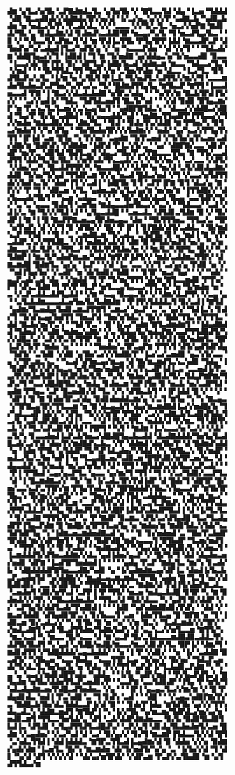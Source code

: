 ▟▆▝▄▜▃▞▅▜▙▝▃▛▇▟▆▟▃▜▃▝▄▜▅▜▙▝▞▝▇▜▃▃▜▟▝▟▄▝▐▃▅▝▜▟▟▟▝▟█▝▇▃▄▟▊▟▞▞▟▟▇▟▄▜▛▞▅▞▟▝▐▞▃▞▅▃▚▞▞▞▛▝▄▟▇▃▙▝▚▟█▃▙▟▆▝▅▝▅▟▃▞▙▜▚▝▛▃▟▞▟▃▝▞▞▝▃▃▃▝▞▞▜▞▃▜▃▝▅▃▞▞▅▛▇▝▇▟▊▟▞▜▙▝▄▝▉▟▄▟▇▞▟▝▊▟▆▟▚▃▟▟▉▜▛▝▆▃▄▞▚▞▙▝▜▝▆▃▟▜▄▞▙▃▝▝▉▝▞▝▚▜▃▃▜▞▃▛▇▃▜▝▟▝▆▝▛▟▐▃▜▜▙▝▛▜▄▜▛▛▐▟▟▝▇▃▃▟▛▃▛▝▟▜▅▟▚▞▚▞▃▟▄▟▐▜▃▞▚▟▜▞▄▝▞▝▅▝▚▃▃▃▛▟▅▝▝▟▝▞▞▜▝▝▝▜▟▃▟▞▆▝▟▟█▜▄▃▞▞▜▝▐▟▉▟▐▝▜▝▆▝▜▞▅▟▇▝▄▞▟▟▄▃▚▞▜▞▅▃▃▟▉▝▉▃▃▝▐▃▃▞▟▞▜▛▐▜▚▝▉▞▝▟▛▜▃▛▐▟█▞▙▃▟▝▟▟▆▃▆▝▆▃▃▝▜▟▃▃▞▜▃▜▝▞▆▟▝▝▝▝█▞▜▜▟▃▜▜▝▜▅▜▝▞▅▝▃▜▅▞▛▟▅▝▅▝▟▃▃▝▐▃▞▜▃▝▊▜▟▜▙▟▚▞▄▜▄▝▐▞▆▝▅▝▄▜▙▜▝▛▐▃▙▝▜▞▅▟▜▃▚▟▜▜▞▞▆▞▞▜▝▃▃▃▆▟▅▜▙▟▅▃▛▃▛▜▅▞▚▞▛▃▞▃▝▜▞▝█▟▆▟▜▜▄▜▄▝▆▜▙▃▛▝▇▜▜▝▐▃▃▟▅▃▃▟▝▛▇▝▐▝▇▃▞▞▟▃▟▃▙▟▇▝▅▜▛▃▚▟▄▝▝▝▚▞▛▞▆▝▇▃▙▜▛▟▐▜▞▞▞▝▝▃▞▞▄▟▐▞▝▜▟▃▝▜▟▜▟▃▅▟▜▝▇▃▜▞▚▟▝▝▝▞▟▝▊▟▊▝▉▜▄▃▆▞▛▝▅▝▛▃▚▃▜▃▜▃▅▞▞▃▚▃▄▜▄▜▝▝▄▟█▛▇▜▟▃▚▝▝▟▃▃▞▞▟▟█▃▞▟█▟▝▜▃▞▛▝▉▞▙▝▃▟█▟▝▝▉▞▄▃▃▟▟▞▚▟▝▝▅▟▇▃▜▜▄▟▛▛▐▜▜▃▃▞▞▜▞▞▆▟▅▝▇▟▃▟▉▞▟▃▝▟▇▞▜▃▝▝▊▟▝▝▊▟▄▜▚▞▟▟▊▝▇▝▛▜▅▞▚▝▊▜▃▞▆▟▅▜▝▞▚▞▟▜▄▝▝▜▅▜▙▟▅▜▛▞▞▞▙▟▆▞▞▝▅▟▞▝▄▞▚▃▞▞▛▜▄▜▚▜▜▝▐▛▐▟▝▃▅▝█▜▄▝▚▝▛▞▅▞▝▃▄▟▆▝▜▞▛▃▅▟▝▞▜▞▙▞▄▜▚▃▅▞▃▟▞▟▇▞▆▝█▟▛▟▚▝▛▟▇▟▅▝▐▟▛▟▝▛▐▃▚▜▞▃▝▝▄▞▝▟▇▛▇▞▃▃▝▟▊▟▚▟▛▝▅▞▛▃▝▟▉▜▟▝█▟▜▃▄▜▝▟▄▃▞▜▙▞▛▃▞▛▇▃▃▃▜▜▄▝▇▝▜▜▞▃▃▟▟▜▜▝▟▟▞▜▄▜▄▜▙▞▝▞▆▜▚▟▞▜▚▃▄▟▞▃▚▝▞▜▞▞▅▞▚▝▃▞▃▃▝▞▟▜▞▝▞▟▅▞▃▞▚▝█▃▟▟▜▜▛▞▚▝▇▃▃▟█▞▞▝▟▞▛▝▅▝▆▞▟▝▃▜▞▟▊▟▄▟▇▞▟▟▉▝▜▞▅▞▜▞▄▟▝▜▜▟▛▃▆▝▛▞▄▝▅▃▟▝█▟▃▞▅▟▝▞▜▝▞▃▃▞▅▜▟▜▜▟▞▞▙▟▚▃▜▞▝▟▅▛▐▜▝▞▃▟▐▝▐▟█▜▙▝▊▜▝▃▛▛▐▛▇▝▉▜▝▟▃▞▄▝▇▝▛▞▞▝▛▝▜▝▝▟▉▃▅▝▞▜▃▝▄▟▅▃▆▞▄▜▃▞▄▞▆▝▅▞▅▞▆▝▐▜▜▟█▞▞▝▟▞▙▃▃▟▞▜▙▜▝▝▚▃▅▝▄▟▄▃▝▝▞▝▃▝█▞▃▜▟▞▟▃▟▝█▃▄▝▃▃▜▟▛▞▜▞▞▝▃▝▃▝▄▃▃▝▉▟▄▜▝▃▆▜▅▝▇▟▄▃▃▟▅▜▙▃▞▞▚▃▚▝▝▜▟▃▃▞▝▃▟▝▞▟▐▞▃▝▇▝▜▞▞▞▜▟▝▟▝▝▄▜▄▃▟▟█▝▝▃▅▃▟▃▝▟▜▟▊▃▜▟▆▝▉▝▞▝▉▞▟▛▐▝▇▝▐▝█▝▇▃▛▛▇▃▅▃▄▜▛▟▅▃▄▃▝▟▅▝▝▜▙▜▜▜▅▃▝▜▜▃▞▃▝▜▛▝▅▜▚▟▚▝▟▝▞▞▜▝▉▝▟▜▙▞▞▝█▞▝▛▐▛▐▝▊▛▇▟▞▟▜▞▃▟▟▃▝▝▉▞▆▟▚▃▛▝▜▜▟▝▝▝█▝▝▃▝▃▆▟▇▃▆▝▜▞▃▟▃▝▃▜▟▜▙▝█▝▄▝▆▟▐▝▇▝▚▜▚▃▟▟▛▃▚▞▞▜▜▟█▃▝▞▟▝▅▟▇▟▚▟▞▟▝▟▇▝▉▝▛▜▟▞▅▟▜▝▅▞▄▝▚▞▆▟▇▃▄▞▟▃▜▟▚▝▞▜▜▃▞▝▚▜▟▞▛▟▜▟▅▞▆▝▞▝▇▞▙▞▚▜▛▜▄▝█▞▞▝▚▞▜▟▇▛▐▝▇▃▜▞▚▟▅▛▇▃▆▞▚▟▟▝▇▜▚▛▐▟▜▞▞▝▆▟▞▃▟▟▆▃▜▜▛▞▝▟▇▃▆▟█▝█▟▆▜▃▝▄▞▄▝▐▃▛▝▝▞▟▝▐▃▝▃▃▝▞▞▜▝▃▞▄▞▄▝▛▟▊▝▅▝▞▝▚▟▐▜▄▞▙▞▝▞▃▟▛▝▅▝▟▞▙▟▊▞▜▟▉▝▝▝▊▜▛▝▅▃▞▜▄▞▝▝▞▝▚▟▞▝▄▃▛▃▟▞▃▟▝▟▄▝▝▞▆▟▟▝▜▝▛▝▜▞▅▞▜▜▜▝▟▞▆▝▇▜▃▃▅▟▊▝▛▜▚▞▛▜▝▟▚▃▜▟▇▝▜▝▛▞▛▝▜▃▛▝▅▜▃▃▄▜▄▃▃▞▜▜▃▜▞▝▅▝▜▞▆▟▅▝▅▝▃▝▞▃▛▃▟▟▃▟▟▜▄▟▟▝▝▞▆▝▚▃▄▝▉▃▄▃▜▞▝▞▝▟▆▞▟▃▛▜▚▝▞▃▄▝▄▝▝▃▜▃▙▟▆▃▃▃▟▃▅▜▅▞▙▞▙▟▇▟▆▝▝▛▐▜▚▜▟▟▟▃▜▝▉▞▃▟▐▝▇▜▟▝▄▟▆▞▜▃▅▟▄▞▙▟▊▃▆▃▛▛▇▜▝▃▆▃▞▝▄▃▛▝▃▝▃▝▄▞▞▝▜▟▐▃▚▝▊▟▞▜▝▜▞▟▚▃▄▞▙▟▜▜▝▜▅▃▛▟▝▜▅▞▅▜▟▃▚▝█▞▞▝█▟▞▜▜▃▚▞▛▜▜▃▝▟▟▝▇▃▙▞▅▞▛▃▚▝▝▜▟▝▛▃▝▝█▝▐▞▃▞▚▟▆▝▇▜▃▟▆▟▆▜▝▝▐▟▄▟▇▟▟▝▜▟▅▟▝▞▚▟▇▝▆▟▆▃▚▟▇▞▝▞▃▝█▟▄▞▙▞▅▟▄▛▇▞▃▃▛▜▜▟▉▟▜▞▚▞▞▟█▃▚▞▝▃▛▞▛▃▜▞▜▜▛▝▇▝▚▞▞▝▟▜▙▝▊▞▝▞▛▟▐▝█▞▅▟▇▜▃▝█▛▐▃▛▞▜▞▛▝▆▟▅▝▅▝▝▝▝▝▝▜▅▟▅▞▃▜▛▃▄▛▇▝▛▜▚▜▝▟▜▞▄▟▜▟▛▟▄▝▜▟▜▞▝▃▜▟▊▝▞▟▉▝▄▜▙▞▃▞▞▞▙▟▉▞▛▝▐▃▞▃▞▃▅▟▊▝▄▃▚▜▞▃▃▝▄▝▞▜▛▃▆▃▚▃▝▝▚▃▟▝▟▜▅▃▄▞▆▃▄▝▟▝▇▞▆▃▆▟▜▃▚▃▚▟▊▝▜▟▄▝▐▝▉▟▛▝█▞▞▟▚▜▄▃▄▝▅▜▞▜▅▞▅▟▇▜▝▞▄▜▚▃▟▛▐▟▐▃▄▝▃▃▅▟▐▞▛▃▄▞▛▞▛▟▅▜▟▛▐▝▛▟▛▟▆▞▙▜▃▝▚▞▙▝▇▟▆▞▄▟▉▟▞▜▞▃▜▟▄▛▇▛▇▞▜▟▚▞▜▝▚▃▞▟█▟█▜▙▞▄▝▆▟▄▝▊▟▅▃▆▝▅▛▐▜▅▝▉▝▅▃▙▝▅▞▃▟▛▜▟▝▄▟▇▝▛▜▄▃▝▃▛▝█▃▅▟▊▞▟▝▜▃▝▞▚▝▟▜▙▃▙▜▝▝▐▛▐▟▟▝█▝▞▝▝▞▝▝▟▛▐▝█▝▇▝▊▟▅▜▛▃▞▟▄▝▉▟▊▟▅▟▟▃▆▞▄▝▞▃▜▝▆▜▄▝▚▝▚▝▇▃▄▃▝▞▜▛▇▃▄▜▛▞▜▜▃▃▆▝▅▝▇▝▟▃▄▃▙▜▝▟▄▞▆▃▆▟▇▟▐▃▞▞▅▟█▞▙▝▜▞▚▟▃▃▟▛▐▟▞▞▚▝▟▜▄▝▜▞▞▞▆▜▛▝▛▜▟▞▝▃▞▞▚▟▇▃▙▜▃▟▊▟▜▟▄▜▃▞▙▝▄▟▚▟▛▟▉▃▞▟▐▝▃▃▝▝▟▝▐▜▞▃▜▜▃▝▅▟▟▞▟▝▛▞▆▃▝▜▝▟▊▜▚▃▙▝▞▝▜▃▚▟▚▟▊▜▚▜▟▝▐▜▛▜▝▝▚▜▝▝▇▟▆▝▐▃▚▃▃▞▅▝▃▞▞▝▞▟▞▃▜▞▚▝▊▃▃▟▅▟▐▃▛▃▙▜▅▃▞▟█▟█▜▄▃▙▃▟▟▝▟▃▟▇▟▟▟▞▜▅▜▄▜▃▟█▃▟▞▃▞▛▟▝▟▅▞▛▞▆▟█▟▚▃▙▃▝▞▛▝▟▟▆▟▝▟▅▜▙▞▛▝▟▝█▟▆▟▚▟▟▝▅▝▐▟▆▝▛▜▙▝▄▜▟▟▛▝▜▞▚▛▐▟▃▟▅▞▚▜▟▟▝▞▚▝▇▜▙▃▚▝▊▞▆▟▛▝▅▟▃▞▙▞▃▜▅▝▅▛▐▝▅▝▜▃▄▟█▃▅▞▚▟▉▃▆▝█▜▛▟▉▞▆▜▛▃▅▞▆▃▝▟▝▟▄▃▟▟▚▝▜▞▅▃▙▝▆▞▃▞▅▜▄▜▝▟▝▝▛▜▝▝█▜▟▟▚▞▟▞▙▃▞▃▛▃▟▞▝▝▝▛▐▝▛▜▙▟▝▃▄▞▄▃▛▜▃▝▄▃▃▝▄▞▆▞▜▝▜▜▝▝▜▝▝▞▃▞▜▟▉▞▃▃▛▜▃▝▟▝▐▝█▃▆▟▇▃▞▞▝▜▞▝▆▝▐▞▃▟▃▜▛▞▛▟▐▟▛▝▟▝█▟▞▜▝▟█▜▛▝█▞▅▞▃▃▚▃▛▃▜▜▛▞▆▝▛▜▄▜▚▟▃▜▞▝█▛▇▟▟▟▚▜▙▃▚▜▄▃▃▞▛▝▆▜▙▜▛▜▙▃▚▝█▞▅▞▞▃▅▜▞▝▝▃▝▜▅▞▞▃▛▛▐▜▟▝▃▟▟▟▄▃▝▝▚▝▆▃▆▝▅▃▞▝▚▜▝▃▄▝▞▛▐▟▞▟▜▃▆▝▃▃▛▝▉▜▚▞▟▝▐▝▊▃▄▜▃▛▇▟▚▝▞▜▞▞▜▜▚▟▄▞▛▜▚▟▟▃▛▝▞▜▄▝▉▟▅▟▜▝▊▟▞▟█▛▐▟▜▟▚▟▅▟▛▜▙▟▐▝▟▝▐▞▜▃▜▃▝▝▊▞▃▟▇▝▜▜▜▞▛▃▞▝▃▝▛▝▇▟▛▝▉▃▆▃▝▟▜▞▃▞▟▜▄▟█▝▜▃▞▜▃▟▄▟▛▛▐▜▄▃▛▟▆▝█▝▇▟█▞▄▜▛▜▜▃▅▜▄▝▅▝▆▟▅▞▆▝▇▟▉▜▟▃▚▜▟▞▚▃▜▟▜▟▛▜▄▝▚▝▐▟▆▃▅▃▆▟▅▟▇▃▟▝▄▝▝▝▊▝▊▞▅▟▅▟▝▃▝▜▙▞▛▃▙▟▛▜▛▟▟▝▆▞▞▟▛▜▅▜▝▝▉▟▚▝▉▟▛▟█▝▆▟▚▃▃▃▜▝█▜▙▟▛▝▜▃▅▞▅▟▜▃▝▝▜▜▚▝█▝▞▝█▝▛▃▙▞▝▝▆▟▇▃▟▜▞▝▚▜▄▞▟▞▃▜▜▟▊▞▙▝▞▟▅▃▜▝▐▃▆▟▟▟▜▞▟▜▅▃▟▟▇▞▞▟▃▝▄▟▐▟▅▞▄▃▛▝▞▝█▞▜▞▜▝▟▟▝▟▄▟▅▃▅▞▅▟▊▝▟▛▇▝▐▃▟▜▛▜▅▟▅▟▐▝▝▝▝▝▄▟▄▝▛▃▛▝▇▟▄▜▃▝▆▞▚▝▊▃▟▞▙▝▝▟█▟▟▟▟▛▇▜▅▃▃▟▇▞▚▟▊▝▄▝▐▞▄▟▆▟▆▃▄▞▟▛▐▃▝▟▅▟▐▞▙▃▙▃▛▃▄▟▅▜▟▝▚▞▟▟▇▞▞▝▆▃▟▃▄▃▆▃▆▟▃▜▛▜▙▝▄▟▅▝▇▝▜▃▜▝▅▞▞▟█▟▉▟▉▞▝▃▃▜▞▟▉▜▙▞▝▜▜▛▇▟▞▝▟▞▃▝▇▟▇▞▟▝▛▟▐▜▞▟▅▛▇▃▟▃▝▃▅▟▅▜▝▟▉▞▆▜▚▟▝▃▛▛▐▝▛▝▜▜▞▝▆▃▅▝▆▟▄▃▙▟█▝▊▜▛▝▚▝▇▝▊▟▅▟▞▞▞▜▚▝▞▜▙▃▟▟▅▃▙▞▝▜▜▃▞▟▝▜▟▞▟▃▃▝▚▝▄▟▜▝▉▞▟▟▛▝▞▞▝▃▛▜▄▜▞▟▟▜▃▟▞▜▚▟▉▟▐▝▝▝▐▟▉▝▚▟▚▟▇▟▉▟▊▞▛▟▚▝▝▟▟▝▞▝▆▃▅▜▟▟▊▝▟▜▄▟▉▜▛▃▚▝▊▞▙▃▃▜▝▃▅▝▐▟▅▜▜▃▄▝█▝▇▛▇▝▅▝▜▝▐▟▉▃▅▝▉▞▃▟▃▞▞▝▚▝▊▜▙▝▇▝▅▝▚▞▝▞▅▝▉▃▚▝▜▃▟▃▆▟▞▞▞▜▛▞▝▞▅▟▃▟▇▜▝▃▟▝█▃▟▜▜▟▆▞▜▟▇▞▙▟▚▝▟▝▄▃▚▃▞▞▅▜▃▃▆▝▇▜▜▞▚▝▆▃▚▃▟▝▚▝▆▃▃▝█▞▚▃▃▝▟▝▇▝▄▃▛▝▉▞▃▜▟▃▃▃▆▟▉▟▉▃▟▟▃▜▚▟▟▜▙▜▙▟▜▝▚▝▄▟▝▃▜▟█▞▅▟█▞▆▃▃▞▆▃▞▟▊▟▚▜▃▝▉▛▐▞▝▟▆▞▜▝▆▟▊▟▜▜▝▞▜▟█▟▟▟▞▃▄▃▙▟▟▞▝▝▅▝▐▝▛▝▞▟▊▞▝▝▅▝▐▞▝▃▟▟▇▝▉▃▟▜▞▝▚▜▙▃▅▝▚▃▃▜▙▟▃▝▚▃▃▜▜▛▐▃▄▝▜▞▅▞▞▝▉▞▅▞▝▜▟▃▛▃▅▟▞▜▞▟▃▜▃▜▅▜▄▞▙▝▅▝▛▟▄▝▛▞▞▜▜▝▚▟▚▛▐▞▜▃▙▟▊▃▛▟▇▝▚▝▚▝▃▝▃▝▄▃▞▞▆▟▊▟█▜▚▟▄▝▚▟▟▃▝▝▐▞▙▝▚▟▛▞▅▟▝▝▛▞▙▃▛▟▜▃▚▝▇▜▄▟▆▝▅▜▙▞▟▟▅▜▜▃▛▃▅▟▊▞▛▝▝▃▃▛▇▝▃▃▜▟▊▟▛▝▐▜▄▝▛▝▆▜▞▜▚▟▃▟▄▟▇▃▅▞▛▟█▃▟▜▅▟▅▃▝▞▄▝▝▝▐▛▐▝▄▃▄▃▜▃▞▞▆▞▆▝▞▝█▝▛▟▄▟▊▟▃▝▅▟▐▝▛▃▚▟█▝▃▝▜▝▊▟▚▝▃▟▝▝▝▟█▝▝▝▞▃▄▃▚▟▉▛▇▞▛▞▃▝▇▟█▃▙▜▙▞▟▃▜▟▟▃▃▛▐▞▟▝▇▝▝▝▊▟▞▛▐▟▄▝▆▜▟▜▙▝▄▞▞▞▜▜▚▟▄▃▟▃▚▝▟▟▇▃▅▟▜▝▇▜▙▛▐▝▚▝▐▞▞▜▙▝▚▞▆▃▆▞▜▟▛▟▃▞▅▞▄▞▅▝▅▟▉▃▆▜▝▜▜▃▃▜▅▜▟▞▄▝▟▜▝▃▟▞▟▟▛▟▇▟▅▃▃▝▊▞▙▝▉▟▊▜▙▟▉▜▙▟▐▃▝▟▜▟▊▝▃▜▄▟▜▜▟▜▃▟█▟▚▞▝▃▛▞▄▜▝▟▊▟▄▜▙▟▅▟▆▜▞▃▅▝█▟▆▝▞▃▄▟▅▞▝▞▃▞▚▟▝▟▝▃▞▝▉▞▄▞▞▝▊▞▜▝▆▃▆▛▐▜▟▃▃▜▞▞▟▝█▜▝▃▚▟▃▜▜▟▐▝▟▟▐▟▟▟▃▝▇▜▛▃▜▜▃▟▐▃▄▟▆▞▟▝▉▝▟▟▅▝▞▞▅▝▉▟▇▞▄▟▞▟▆▝▐▃▅▜▃▝█▞▚▝▆▃▆▟▅▝▟▞▜▞▅▟▜▞▚▞▄▝▃▝▐▞▙▞▞▟▝▜▝▟▊▝▚▞▟▝▟▜▝▞▞▞▞▟▝▝▟▞▄▞▅▜▛▟▞▝▞▟▛▃▆▝▛▃▛▞▃▜▙▟▉▝▆▝▄▜▟▜▜▟▃▞▆
